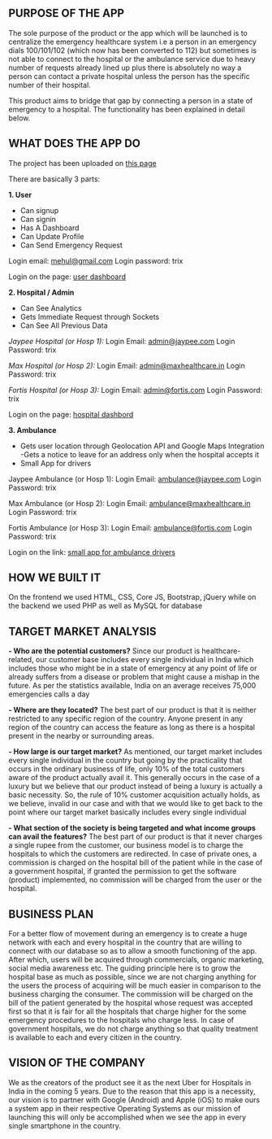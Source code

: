 ## PURPOSE OF THE APP
The sole purpose of the product or the app which will be launched is to centralize the emergency healthcare system i.e a person in an emergency dials 100/101/102 (which now has been converted to 112) but sometimes is not able to connect to the hospital or the ambulance service due to heavy number of requests already lined up plus there is absolutely no way a person can contact a private hospital unless the person has the specific number of their hospital. 

This product aims to bridge that gap by connecting a person in a state of emergency to a hospital. The functionality has been explained in detail below.



## WHAT DOES THE APP DO
The project has been uploaded on [this page](https://jstseguru.in/xhacks/)

There are basically 3 parts:

**1. User**
- Can signup
- Can signin
- Has A Dashboard
- Can Update Profile 
- Can Send Emergency Request

Login email: mehul@gmail.com
Login password: trix

Login on the page: [user dashboard](https://jstseguru.in/xhacks/)


**2. Hospital / Admin**
- Can See Analytics
- Gets Immediate Request through Sockets
- Can See All Previous Data

_Jaypee Hospital (or Hosp 1):_
Login Email: admin@jaypee.com
Login Password: trix

_Max Hospital (or Hosp 2):_
Login Email: admin@maxhealthcare.in
Login Password: trix

_Fortis Hospital (or Hosp 3):_
Login Email: admin@fortis.com
Login Password: trix

Login on the page: [hospital dashbord](https://jstseguru.in/xhacks/dashboard/hospital/login)


**3. Ambulance**
- Gets user location through Geolocation API and Google Maps Integration
-Gets a notice to leave for an address only when the hospital accepts it
- Small App for drivers

Jaypee Ambulance (or Hosp 1): 
Login Email: ambulance@jaypee.com
Login Password: trix

 Max Ambulance (or Hosp 2): 
Login Email: ambulance@maxhealthcare.in
Login Password: trix

Fortis Ambulance (or Hosp 3):
Login Email: ambulance@fortis.com
Login Password: trix

Login on the link: [small app for ambulance drivers](https://jstseguru.in/innovate-trix/dashboard/ambulance)



## HOW WE BUILT IT
On the frontend we used HTML, CSS, Core JS, Bootstrap, jQuery while on the backend we used PHP as well as MySQL for database



## TARGET MARKET ANALYSIS

**- Who are the potential customers?**
Since our product is healthcare-related, our customer base includes every single individual in India which includes those who might be in a state of emergency at any point of life or already suffers from a disease or problem that might cause a mishap in the future. As per the statistics available, India on an average receives 75,000 emergencies calls a day
 
**- Where are they located?**
The best part of our product is that it is neither restricted to any specific region of the country. Anyone present in any region of the country can access the feature as long as there is a hospital present in the nearby or surrounding areas.
 
**- How large is our target market?**
As mentioned, our target market includes every single individual in the country but going by the practicality that occurs in the ordinary business of life, only 10% of the total customers aware of the product actually avail it. This generally occurs in the case of a luxury but we believe that our product instead of being a luxury is actually a basic necessity. So, the rule of 10% customer acquisition actually holds, as we believe, invalid in our case and with that we would like to get back to the point where our target market basically includes every single individual
 
**- What section of the society is being targeted and what income groups can avail the features?**
The best part of our product is that it never charges a single rupee from the customer, our business model is to charge the hospitals to which the customers are redirected. In case of private ones, a commission is charged on the hospital bill of the patient while in the case of a government hospital, if granted the permission to get the software (product) implemented, no commission will be charged from the user or the hospital.



## BUSINESS PLAN
For a better flow of movement during an emergency is to create a huge network with each and every hospital in the country that are willing to connect with our database so as to allow a smooth functioning of the app. After which, users will be acquired through commercials, organic marketing, social media awareness etc. The guiding principle here is to grow the hospital base as much as possible, since we are not charging anything for the users the process of acquiring will be much easier in comparison to the business charging the consumer. The commission will be charged on the bill of the patient generated by the hospital whose request was accepted first so that it is fair for all the hospitals that charge higher for the some emergency procedures to the hospitals who charge less. In case of government hospitals, we do not charge anything so that quality treatment is available to each and every citizen in the country.


## VISION OF THE COMPANY
We as the creators of the product see it as the next Uber for Hospitals in India in the coming 5 years. Due to the reason that this app is a necessity, our vision is to partner with Google (Android) and Apple (iOS) to make ours a system app in their respective Operating Systems as our mission of launching this will only be accomplished when we see the app in every single smartphone in the country. 


